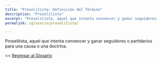 ```yaml
---
title: "Proselitista: Definición del Término"
description: "Proselitista"
excerpt: "Proselitista, aquel que intenta convencer y ganar seguidores o partidarios para una causa o una doctrina."
permalink: /glosario/proselitista/

---
```


Proselitista, aquel que intenta convencer y ganar seguidores o partidarios para una causa o una doctrina.

<< [Regresar al Glosario](/glosario/ "Regresar a la Página Principal del Glosario")
